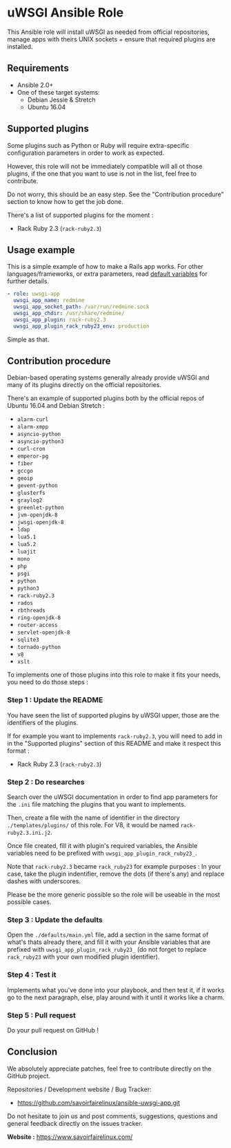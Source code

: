 uWSGI Ansible Role
==================

This Ansible role will install uWSGI as needed from official repositories, manage apps with theirs UNIX sockets + ensure that required plugins are installed.


Requirements
------------

* Ansible 2.0+
* One of these target systems:
    * Debian Jessie & Stretch
    * Ubuntu 16.04


Supported plugins
-----------------

Some plugins such as Python or Ruby will require extra-specific configuration parameters in order to work as expected.

However, this role will not be immediately compatible will all ot those plugins, if the one that you want to use is not in the list, feel free to contribute.

Do not worry, this should be an easy step. See the "Contribution procedure" section to know how to get the job done.

There's a list of supported plugins for the moment :

- Rack Ruby 2.3 (`rack-ruby2.3`)


Usage example
-------------

This is a simple example of how to make a Rails app works. For other languages/frameworks, or extra parameters, read [default variables](defaults/main.yml) for further details.

```yaml
- role: uwsgi-app
  uwsgi_app_name: redmine
  uwsgi_app_socket_path: /var/run/redmine.sock
  uwsgi_app_chdir: /usr/share/redmine/
  uwsgi_app_plugin: rack-ruby2.3
  uwsgi_app_plugin_rack_ruby23_env: production
```

Simple as that.


Contribution procedure
----------------------

Debian-based operating systems generally already provide uWSGI and many of its plugins directly on the official repositories.

There's an example of supported plugins both by the official repos of Ubuntu 16.04 and Debian Stretch :

- `alarm-curl`
- `alarm-xmpp`
- `asyncio-python`
- `asyncio-python3`
- `curl-cron`
- `emperor-pg`
- `fiber`
- `gccgo`
- `geoip`
- `gevent-python`
- `glusterfs`
- `graylog2`
- `greenlet-python`
- `jvm-openjdk-8`
- `jwsgi-openjdk-8`
- `ldap`
- `lua5.1`
- `lua5.2`
- `luajit`
- `mono`
- `php`
- `psgi`
- `python`
- `python3`
- `rack-ruby2.3`
- `rados`
- `rbthreads`
- `ring-openjdk-8`
- `router-access`
- `servlet-openjdk-8`
- `sqlite3`
- `tornado-python`
- `v8`
- `xslt`


To implements one of those plugins into this role to make it fits your needs,
you need to do those steps :

### Step 1 : Update the README

You have seen the list of supported plugins by uWSGI upper, those are the identifiers of the plugins.

If for example you want to implements `rack-ruby2.3`, you will need to add in in the "Supported plugins" section of this README and make it respect this format :

- Rack Ruby 2.3 (`rack-ruby2.3`)

### Step 2 : Do researches

Search over the uWSGI documentation in order to find app parameters for the `.ini` file matching the plugins that you want to implements.

Then, create a file with the name of identifier in the directory `./templates/plugins/` of this role. For V8, it would be named `rack-ruby2.3.ini.j2`.

Once file created, fill it with plugin's required variables, the Ansible variables need to be prefixed with `uwsgi_app_plugin_rack_ruby23_`.

Note that `rack-ruby2.3` became `rack_ruby23` for example purposes : In your case, take the plugin indentifier, remove the dots (if there's any) and replace dashes with underscores.

Please be the more generic possible so the role will be useable in the most possible cases.

### Step 3 : Update the defaults

Open the `./defaults/main.yml` file, add a section in the same format of what's thats already there, and fill it with your Ansible variables that are prefixed with `uwsgi_app_plugin_rack_ruby23_` (do not forget to replace `rack_ruby23` with your own modified plugin identifier).

### Step 4 : Test it

Implements what you've done into your playbook, and then test it, if it works go to the next paragraph, else, play around with it until it works like a charm.

### Step 5 : Pull request

Do your pull request on GitHub !


Conclusion
----------

We absolutely appreciate patches, feel free to contribute directly on the GitHub project.

Repositories / Development website / Bug Tracker:
- https://github.com/savoirfairelinux/ansible-uwsgi-app.git

Do not hesitate to join us and post comments, suggestions, questions and general feedback directly on the issues tracker.

**Website :** https://www.savoirfairelinux.com/
